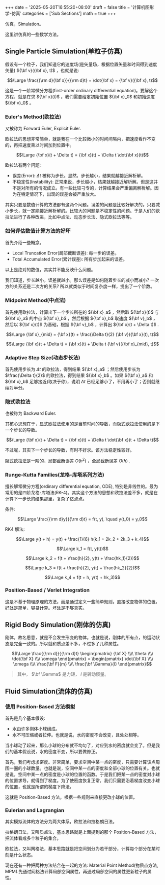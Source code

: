 +++
date = '2025-05-20T16:55:20+08:00'
draft = false
title = '计算机图形学-仿真'
categories = ['Sub Sections']
math = true
+++

仿真，Simulation。

这里讲仿真的一些数学方法。

## Single Particle Simulation(单粒子仿真)
假设有一个粒子，我们知道它的速度场(是矢量场，根据位置矢量和时间得到速度矢量) ${\bf v}({\bf x}, t)$ ，也就是说:

$$\Large \frac{{\rm d}{\bf x}}{{\rm d}t} = \dot{\bf x} = {\bf v}({\bf x}, t)$$

这是一个一阶常微分方程(first-order ordinary differential equation)。要解这个方程，就是在求 ${\bf x}(t)$ ，我们需要给定初始位置 ${\bf x}_0$ 和初始速度 ${\bf v}_0$ 。

### Euler's Method(欧拉法)
又被称为 Forward Euler, Explicit Euler.

欧拉法的思想非常简单，就是我在一个比较微小的时间间隔内，把速度看作不变的，再把速度乘以时间加到位置中。

$$\Large {\bf x}(t + \Delta t) = {\bf x}(t) + \Delta t \dot{\bf x}(t)$$

欧拉法有两个问题:

* 误差(Error): $\Delta t$ 被称为步长。显然，步长越小，结果就越接近解析解。
* 不稳定性(Instability): 正常来说，步长越小，结果就越接近解析解。但是这并不是对所有的情况成立。有一些比较刁专的，计算结果会严重偏离解析解。因为在特定情况下，出现的误差会被严重放大。

其实只要是数值计算的方法都有这两个问题。误差的问题是比较好解决的，只要减小步长，就一定能接近解析解的。比较大的问题是不稳定性的问题。于是人们的欧拉法进行了各种改进，比如中点法、动态步长法、隐式欧拉法等等。

### 如何评估数值计算方法的好坏
首先介绍一些概念。

* Local Truncation Error(局部截断误差): 每一步的误差。
* Total Accumulated Error(累计误差): 所有步加起来的误差。

以上是绝对的数值，其实并不能反映什么问题。

我们知道，步长越小，误差就越小。那么误差是如何随着步长的减小而减小? 一次方的关系还是二次方的关系? 所以就类似于时间复杂度一样，提出了一个阶数。

### Midpoint Method(中点法)
首先使用欧拉法，计算出下一个步长所在的 ${\bf x}_a$ ，然后取 ${\bf x}(t)$ 与 ${\bf x}_a$ 的中点 ${\bf x}_b$ ，然后根据 ${\bf x}_b$ 取速度 ${\bf v}_b$ ，然后以 ${\bf x}(t)$ 为基础，根据 ${\bf v}_b$ ，计算出 ${\bf x}(t + \Delta t)$ .

$$\Large {\bf x}_{mid} = {\bf x}(t) + \frac{\Delta t}{2} {\bf v}({\bf x}(t), t)$$

$$\Large {\bf x}(t + \Delta t) = {\bf x}(t) + \Delta t {\bf v}({\bf x}_{mid}, t)$$

### Adaptive Step Size(动态步长法)
首先使用步长为 $\Delta t$ 的欧拉法，得到结果 ${\bf x}_a$ ；然后使用步长为 $\frac{\Delta t}{2}$ 的欧拉法，得到结果 ${\bf x}_b$ 。如果 ${\bf x}_a$ 和 ${\bf x}_b$ 足够接近(取决于你)，说明 $\Delta t$ 已经足够小了，不用再小了；否则就继续对半分。

### 隐式欧拉法
也被称为 Backward Euler.

其核心思想在于，显式欧拉法使用的是当前时间的导数，而隐式欧拉法使用的是下一个步长的导数。

$$\Large {\bf x}(t + \Delta t) = {\bf x}(t) + \Delta t \dot{\bf x}(t + \Delta t)$$

不过呢，其实下一个步长的导数，有时不好求。该方法稳定性较好。

隐式欧拉法是一阶的，局部截断误差 $O(h^2)$ ，全局截断误差 $O(h)$ .

### Runge-Kutta Families(龙格-库塔系列方法)
擅长解常微分方程(ordinary differential equation, ODE), 特别是非线性的。最为常用的是四阶龙格-库塔法(RK-4)。其实这个方法的思想和欧拉法差不多，就是在计算下一步长的结果那里，复杂了亿点点。

条件:

$$\Large \frac{{\rm d}y}{{\rm d}t} = f(t, y), \quad y(t_0) = y_0$$

RK4 解法:

$$\Large y(t + h) = y(t) + \frac{1}{6} h(k_1 + 2k_2 + 2k_3 + k_4)$$

$$\Large k_1 = f(t, y(t))$$

$$\Large k_2 = f(t + \frac{h}{2}, y(t) + \frac{hk_1}{2})$$

$$\Large k_3 = f(t + \frac{h}{2}, y(t) + \frac{hk_2}{2})$$

$$\Large k_4 = f(t + h, y(t) + hk_3)$$

### Position-Based / Verlet Integration
这是不基于物理原理的方法，而是通过定义一些简单规则，直接改变物体的位置。好处是简单，容易计算。坏处是不够真实。

## Rigid Body Simulation(刚体的仿真)
刚体，故名思意，就是不会发生形变的物体。也就是说，刚体的所有点，的运动状态是完全一致的。所以就和质点差不多，不过多了几种属性。

$$\Large \frac{{\rm d}}{{\rm d}t} \begin{pmatrix} {\bf X} \\\\ \theta \\\\ \dot{\bf X} \\\\ \omega \end{pmatrix} = \begin{pmatrix} \dot{\bf X} \\\\ \omega \\\\ \frac{\bf F}{m} \\\\ \frac{\bf \Gamma}{I} \end{pmatrix}$$

> 其中， $\bf \Gamma$ 是力矩， $I$ 是转动惯量。

## Fluid Simulation(流体的仿真)
### 使用 Position-Based 方法模拟
首先是几个基本假设:

* 水由许多刚体小球组成。
* 水不可压缩或者拉伸。也就是说，水的密度不会改变，且处处相等。

当小球动了起来，那么小球的分布就不均匀了，对应到水的密度就会变了。但是我们的基本假设说，水的密度不变，所以要做修正。

首先，我们考虑求密度。非常简单，要求空间中某一点的密度，只需要计算该点周围一圈的小球数量。也就是说，空间中某一点的密度和全部小球的位置有关。也就是说，空间中某一点的密度是小球的位置的函数。于是我们把某一点的密度对小球的位置求导，就得到了梯度。为了使密度恢复正常，我们只需要沿着梯度改变小球的位置，也就是所谓的梯度下降法。

这就是 Position-Based 方法，根据一些规则来直接更改小球的位置。

### Eulerian and Lagrangian
其实模拟流体的方法分为两大体系，欧拉法和拉格朗日法。

拉格朗日法，又叫质点法，基本思路就是上面提到的那个 Position-Based 方法，把流体看成多个粒子的集合。

欧拉法，又叫网格法，基本思路就是把空间划分为若干部分，计算每个部分在某时刻是什么状态。

现在还有一种把两种方法结合在一起的方法: Material Point Method(物质点方法, MPM).先通过网格法计算局部空间属性，再通过局部空间的属性更新粒子的属性。
